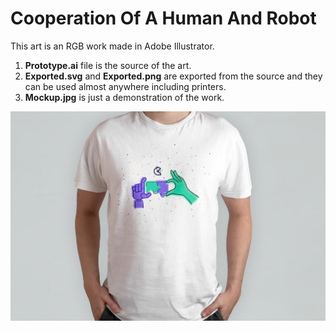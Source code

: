 # Cooperation Of A Human And Robot
This art is an RGB work made in Adobe Illustrator.

1. **Prototype.ai** file is the source of the art.
2. **Exported.svg** and **Exported.png** are exported from the source and they can be used almost anywhere including printers.
3. **Mockup.jpg** is just a demonstration of the work.

![Cooperation of human and robot, Gitcoin](https://github.com/muratgozel/gitcoin-bounties/blob/c65ebd776c9382c0b64ba1717411a2b2a1e304ff/schwag-winter-2021/cooperation-of-human-and-robot/Mockup.jpg "Cooperation of human and robot, Gitcoin")
